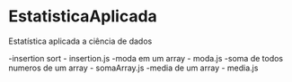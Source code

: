 # EstatisticaAplicada
Estatística aplicada a ciência de dados 


-insertion sort - insertion.js
-moda em um array - moda.js
-soma de todos numeros de um array - somaArray.js
-media de um array - media.js
